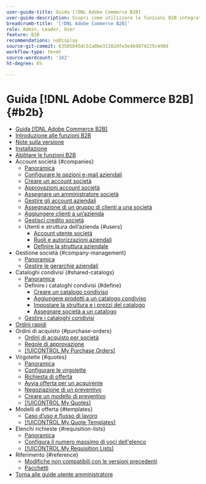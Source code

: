 ```yaml
---
user-guide-title: Guida [!DNL Adobe Commerce B2B]
user-guide-description: Scopri come utilizzare le funzioni B2B integrate disponibili per Adobe Commerce,
breadcrumb-title: '[!DNL Adobe Commerce B2B]'
role: Admin, Leader, User
feature: B2B
recommendations: noDisplay
source-git-commit: 63585845dc51a0be31102dfe3e4b9074225c490d
workflow-type: tm+mt
source-wordcount: '162'
ht-degree: 6%

---
```



# Guida [!DNL Adobe Commerce B2B] {#b2b}

+ [Guida [!DNL Adobe Commerce B2B]](guide-overview.md)
+ [Introduzione alle funzioni B2B](introduction.md)
+ [Note sulla versione](release-notes.md)
+ [Installazione](install.md)
+ [Abilitare le funzioni B2B](enable-basic-features.md)
+ Account società {#companies}
   + [Panoramica](account-companies.md)
   + [Configurare le opzioni e-mail aziendali](email-company-configuration.md)
   + [Creare un account società](account-company-create.md)
   + [Approvazioni account società](account-company-approve.md)
   + [Assegnare un amministratore società](account-company-admin.md)
   + [Gestire gli account aziendali](account-company-manage.md)
   + [Assegnazione di un gruppo di clienti a una società](account-company-customer-group.md)
   + [Aggiungere clienti a un’azienda](customer-assign-company.md)
   + [Gestisci credito società](credit-company.md)
   + Utenti e struttura dell’azienda {#users}
      + [Account utente società](account-company-users.md)
      + [Ruoli e autorizzazioni aziendali](account-company-roles-permissions.md)
      + [Definire la struttura aziendale](account-company-structure.md)
+ Gestione società {#company-management}
   + [Panoramica](manage-companies.md)
   + [Gestire le gerarchie aziendali](manage-company-hierarchy.md)
+ Cataloghi condivisi {#shared-catalogs}
   + [Panoramica](catalog-shared.md)
   + Definire i cataloghi condivisi {#define}
      + [Creare un catalogo condiviso](catalog-shared-create.md)
      + [Aggiungere prodotti a un catalogo condiviso](catalog-shared-product-add.md)
      + [Impostare la struttura e i prezzi del catalogo](catalog-shared-pricing-structure.md)
      + [Assegnare società a un catalogo](catalog-shared-assign-companies.md)
   + [Gestire i cataloghi condivisi](catalog-shared-manage.md)
+ [Ordini rapidi](quick-order.md)
+ Ordini di acquisto {#purchase-orders}
   + [Ordini di acquisto per società](purchase-order-flow.md)
   + [Regole di approvazione](account-dashboard-approval-rules.md)
   + [[!UICONTROL My Purchase Orders]](account-dashboard-my-purchase-orders.md)
+ Virgolette {#quotes}
   + [Panoramica](quotes.md)
   + [Configurare le virgolette](configure-quotes.md)
   + [Richiesta di offerta](quote-request.md)
   + [Avvia offerta per un acquirente](sales-rep-initiates-quote.md)
   + [Negoziazione di un preventivo](quote-price-negotiation.md)
   + [Creare un modello di preventivo](quote-templates.md)
   + [[!UICONTROL My Quotes]](account-dashboard-my-quotes.md)
+ Modelli di offerta {#templates}
   + [Caso d’uso e flusso di lavoro](quote-templates-overview.md)
   + [[!UICONTROL My Quote Templates]](account-dashboard-my-quote-templates.md)
+ Elenchi richieste {#requisition-lists}
   + [Panoramica](requisition-lists.md)
   + [Configura il numero massimo di voci dell&#39;elenco](configure-requisition-lists.md)
   + [[!UICONTROL My Requisition Lists]](account-dashboard-requisition-lists-manage.md)
+ Riferimento {#reference}
   + [Modifiche non compatibili con le versioni precedenti](backward-incompatible-changes.md)
   + [Pacchetti](packages.md)
+ [Torna alle guide utente amministratore](https://experienceleague.adobe.com/en/docs/commerce-admin/user-guides/home)
